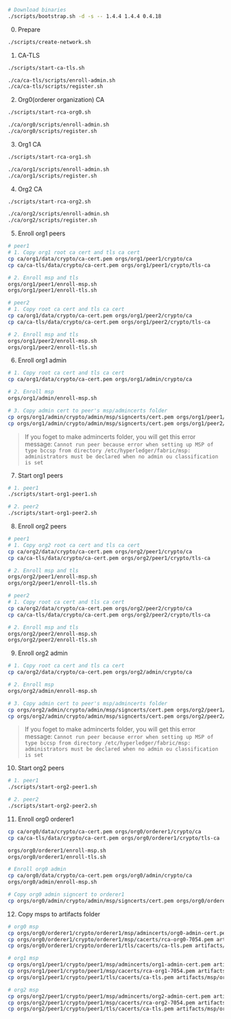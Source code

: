 ```sh
# Download binaries
./scripts/bootstrap.sh -d -s -- 1.4.4 1.4.4 0.4.18
```

0. Prepare
```sh
./scripts/create-network.sh
```

1. CA-TLS
```sh
./scripts/start-ca-tls.sh

./ca/ca-tls/scripts/enroll-admin.sh
./ca/ca-tls/scripts/register.sh
```

2. Org0(orderer organization) CA
```sh
./scripts/start-rca-org0.sh

./ca/org0/scripts/enroll-admin.sh
./ca/org0/scripts/register.sh
```
3. Org1 CA
```sh
./scripts/start-rca-org1.sh

./ca/org1/scripts/enroll-admin.sh
./ca/org1/scripts/register.sh
```

4. Org2 CA
```sh
./scripts/start-rca-org2.sh

./ca/org2/scripts/enroll-admin.sh
./ca/org2/scripts/register.sh
```

5. Enroll org1 peers
```sh
# peer1
# 1. Copy org1 root ca cert and tls ca cert
cp ca/org1/data/crypto/ca-cert.pem orgs/org1/peer1/crypto/ca
cp ca/ca-tls/data/crypto/ca-cert.pem orgs/org1/peer1/crypto/tls-ca

# 2. Enroll msp and tls
orgs/org1/peer1/enroll-msp.sh
orgs/org1/peer1/enroll-tls.sh

# peer2
# 1. Copy root ca cert and tls ca cert
cp ca/org1/data/crypto/ca-cert.pem orgs/org1/peer2/crypto/ca
cp ca/ca-tls/data/crypto/ca-cert.pem orgs/org1/peer2/crypto/tls-ca

# 2. Enroll msp and tls
orgs/org1/peer2/enroll-msp.sh
orgs/org1/peer2/enroll-tls.sh
```

6. Enroll org1 admin
```sh
# 1. Copy root ca cert and tls ca cert
cp ca/org1/data/crypto/ca-cert.pem orgs/org1/admin/crypto/ca

# 2. Enroll msp
orgs/org1/admin/enroll-msp.sh

# 3. Copy admin cert to peer's msp/admincerts folder
cp orgs/org1/admin/crypto/admin/msp/signcerts/cert.pem orgs/org1/peer1/crypto/peer1/msp/admincerts/org1-admin-cert.pem
cp orgs/org1/admin/crypto/admin/msp/signcerts/cert.pem orgs/org1/peer2/crypto/peer2/msp/admincerts/org1-admin-cert.pem
```
> If you foget to make admincerts folder, you will get this error message: `Cannot run peer because error when setting up MSP of type bccsp from directory /etc/hyperledger/fabric/msp: administrators must be declared when no admin ou classification is set`

7. Start org1 peers
```sh
# 1. peer1
./scripts/start-org1-peer1.sh

# 2. peer2
./scripts/start-org1-peer2.sh
```

8. Enroll org2 peers
```sh
# peer1
# 1. Copy org2 root ca cert and tls ca cert
cp ca/org2/data/crypto/ca-cert.pem orgs/org2/peer1/crypto/ca
cp ca/ca-tls/data/crypto/ca-cert.pem orgs/org2/peer1/crypto/tls-ca

# 2. Enroll msp and tls
orgs/org2/peer1/enroll-msp.sh
orgs/org2/peer1/enroll-tls.sh

# peer2
# 1. Copy root ca cert and tls ca cert
cp ca/org2/data/crypto/ca-cert.pem orgs/org2/peer2/crypto/ca
cp ca/ca-tls/data/crypto/ca-cert.pem orgs/org2/peer2/crypto/tls-ca

# 2. Enroll msp and tls
orgs/org2/peer2/enroll-msp.sh
orgs/org2/peer2/enroll-tls.sh
```

9. Enroll org2 admin
```sh
# 1. Copy root ca cert and tls ca cert
cp ca/org2/data/crypto/ca-cert.pem orgs/org2/admin/crypto/ca

# 2. Enroll msp
orgs/org2/admin/enroll-msp.sh

# 3. Copy admin cert to peer's msp/admincerts folder
cp orgs/org2/admin/crypto/admin/msp/signcerts/cert.pem orgs/org2/peer1/crypto/peer1/msp/admincerts/org2-admin-cert.pem
cp orgs/org2/admin/crypto/admin/msp/signcerts/cert.pem orgs/org2/peer2/crypto/peer2/msp/admincerts/org2-admin-cert.pem
```
> If you foget to make admincerts folder, you will get this error message: `Cannot run peer because error when setting up MSP of type bccsp from directory /etc/hyperledger/fabric/msp: administrators must be declared when no admin ou classification is set`

10. Start org2 peers
```sh
# 1. peer1
./scripts/start-org2-peer1.sh

# 2. peer2
./scripts/start-org2-peer2.sh
```

11. Enroll org0 orderer1
```sh
cp ca/org0/data/crypto/ca-cert.pem orgs/org0/orderer1/crypto/ca
cp ca/ca-tls/data/crypto/ca-cert.pem orgs/org0/orderer1/crypto/tls-ca

orgs/org0/orderer1/enroll-msp.sh
orgs/org0/orderer1/enroll-tls.sh

# Enroll org0 admin
cp ca/org0/data/crypto/ca-cert.pem orgs/org0/admin/crypto/ca
orgs/org0/admin/enroll-msp.sh

# Copy org0 admin signcert to orderer1
cp orgs/org0/admin/crypto/admin/msp/signcerts/cert.pem orgs/org0/orderer1/crypto/orderer1/msp/admincerts/org0-admin-cert.pem
```

12. Copy msps to artifacts folder
```sh
# org0 msp
cp orgs/org0/orderer1/crypto/orderer1/msp/admincerts/org0-admin-cert.pem artifacts/msp/org0/admincerts/
cp orgs/org0/orderer1/crypto/orderer1/msp/cacerts/rca-org0-7054.pem artifacts/msp/org0/cacerts/
cp orgs/org0/orderer1/crypto/orderer1/tls/cacerts/ca-tls.pem artifacts/msp/org0/tlscacerts/

# org1 msp
cp orgs/org1/peer1/crypto/peer1/msp/admincerts/org1-admin-cert.pem artifacts/msp/org1/admincerts/
cp orgs/org1/peer1/crypto/peer1/msp/cacerts/rca-org1-7054.pem artifacts/msp/org1/cacerts/
cp orgs/org1/peer1/crypto/peer1/tls/cacerts/ca-tls.pem artifacts/msp/org1/tlscacerts/

# org2 msp
cp orgs/org2/peer1/crypto/peer1/msp/admincerts/org2-admin-cert.pem artifacts/msp/org2/admincerts/
cp orgs/org2/peer1/crypto/peer1/msp/cacerts/rca-org2-7054.pem artifacts/msp/org2/cacerts/
cp orgs/org2/peer1/crypto/peer1/tls/cacerts/ca-tls.pem artifacts/msp/org2/tlscacerts/
```
